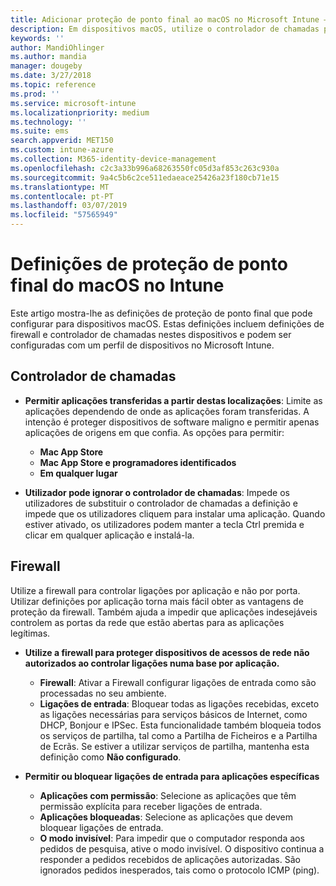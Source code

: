 ```yaml
---
title: Adicionar proteção de ponto final ao macOS no Microsoft Intune – Azure | Microsoft Docs
description: Em dispositivos macOS, utilize o controlador de chamadas para determinar onde as aplicações podem ser instaladas, incluindo a Mac App Store. Ativar ou configurar uma firewall permite aplicações específicas, bloqueia aplicações específicas, utiliza o modo invisível e até bloqueia determinados tipos de ligações de entrada com o Microsoft Intune.
keywords: ''
author: MandiOhlinger
ms.author: mandia
manager: dougeby
ms.date: 3/27/2018
ms.topic: reference
ms.prod: ''
ms.service: microsoft-intune
ms.localizationpriority: medium
ms.technology: ''
ms.suite: ems
search.appverid: MET150
ms.custom: intune-azure
ms.collection: M365-identity-device-management
ms.openlocfilehash: c2c3a33b996a68263550fc05d3af853c263c930a
ms.sourcegitcommit: 9a4c5b6c2ce511edaeace25426a23f180cb71e15
ms.translationtype: MT
ms.contentlocale: pt-PT
ms.lasthandoff: 03/07/2019
ms.locfileid: "57565949"
---
```

# <a name="macos-endpoint-protection-settings-in-intune"></a>Definições de proteção de ponto final do macOS no Intune

Este artigo mostra-lhe as definições de proteção de ponto final que pode configurar para dispositivos macOS. Estas definições incluem definições de firewall e controlador de chamadas nestes dispositivos e podem ser configuradas com um perfil de dispositivos no Microsoft Intune.

## <a name="gatekeeper"></a>Controlador de chamadas

- **Permitir aplicações transferidas a partir destas localizações**: Limite as aplicações dependendo de onde as aplicações foram transferidas. A intenção é proteger dispositivos de software maligno e permitir apenas aplicações de origens em que confia. As opções para permitir: 
  - **Mac App Store**
  - **Mac App Store e programadores identificados**
  - **Em qualquer lugar**

- **Utilizador pode ignorar o controlador de chamadas**: Impede os utilizadores de substituir o controlador de chamadas a definição e impede que os utilizadores cliquem para instalar uma aplicação. Quando estiver ativado, os utilizadores podem manter a tecla Ctrl premida e clicar em qualquer aplicação e instalá-la.

## <a name="firewall"></a>Firewall

Utilize a firewall para controlar ligações por aplicação e não por porta. Utilizar definições por aplicação torna mais fácil obter as vantagens de proteção da firewall. Também ajuda a impedir que aplicações indesejáveis controlem as portas da rede que estão abertas para as aplicações legítimas.

- **Utilize a firewall para proteger dispositivos de acessos de rede não autorizados ao controlar ligações numa base por aplicação.**
  - **Firewall**: Ativar a Firewall configurar ligações de entrada como são processadas no seu ambiente.
  - **Ligações de entrada**: Bloquear todas as ligações recebidas, exceto as ligações necessárias para serviços básicos de Internet, como DHCP, Bonjour e IPSec. Esta funcionalidade também bloqueia todos os serviços de partilha, tal como a Partilha de Ficheiros e a Partilha de Ecrãs. Se estiver a utilizar serviços de partilha, mantenha esta definição como **Não configurado**.

- **Permitir ou bloquear ligações de entrada para aplicações específicas**
  - **Aplicações com permissão**: Selecione as aplicações que têm permissão explícita para receber ligações de entrada.
  - **Aplicações bloqueadas**: Selecione as aplicações que devem bloquear ligações de entrada.
  - **O modo invisível**: Para impedir que o computador responda aos pedidos de pesquisa, ative o modo invisível. O dispositivo continua a responder a pedidos recebidos de aplicações autorizadas. São ignorados pedidos inesperados, tais como o protocolo ICMP (ping).
